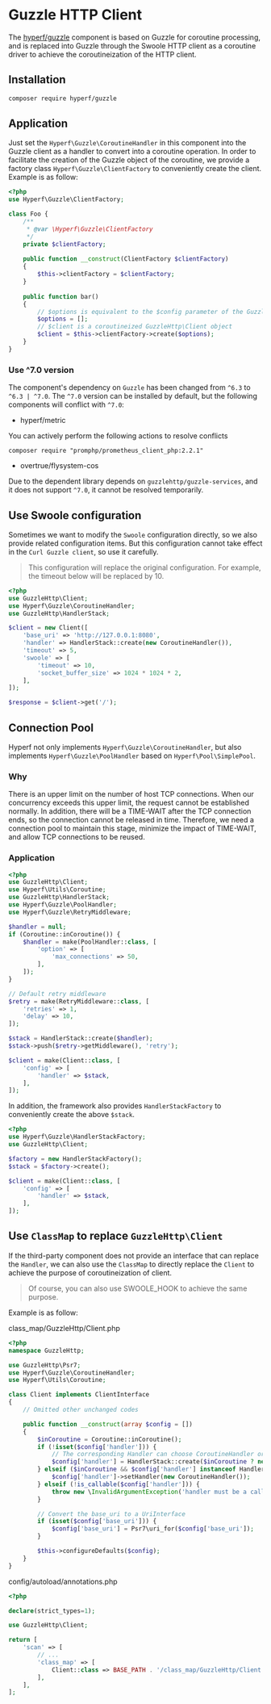 # Guzzle HTTP Client

The [hyperf/guzzle](https://github.com/hyperf/guzzle) component is based on Guzzle for coroutine processing, and is replaced into Guzzle through the Swoole HTTP client as a coroutine driver to achieve the coroutineization of the HTTP client.

## Installation

```bash
composer require hyperf/guzzle
```

## Application

Just set the `Hyperf\Guzzle\CoroutineHandler` in this component into the Guzzle client as a handler to convert into a coroutine operation. In order to facilitate the creation of the Guzzle object of the coroutine, we provide a factory class `Hyperf\Guzzle\ClientFactory` to conveniently create the client. Example is as follow:

```php
<?php 
use Hyperf\Guzzle\ClientFactory;

class Foo {
    /**
     * @var \Hyperf\Guzzle\ClientFactory
     */
    private $clientFactory;
    
    public function __construct(ClientFactory $clientFactory)
    {
        $this->clientFactory = $clientFactory;
    }
    
    public function bar()
    {
        // $options is equivalent to the $config parameter of the GuzzleHttp\Client constructor
        $options = [];
        // $client is a coroutineized GuzzleHttp\Client object
        $client = $this->clientFactory->create($options);
    }
}
```

### Use ^7.0 version

The component's dependency on `Guzzle` has been changed from `^6.3` to `^6.3 | ^7.0`. The `^7.0` version can be installed by default, but the following components will conflict with `^7.0`:

- hyperf/metric

You can actively perform the following actions to resolve conflicts

```
composer require "promphp/prometheus_client_php:2.2.1"
```

- overtrue/flysystem-cos

Due to the dependent library depends on `guzzlehttp/guzzle-services`, and it does not support `^7.0`, it cannot be resolved temporarily.

## Use Swoole configuration

Sometimes we want to modify the `Swoole` configuration directly, so we also provide related configuration items. But this configuration cannot take effect in the `Curl Guzzle client`, so use it carefully.

> This configuration will replace the original configuration. For example, the timeout below will be replaced by 10.

```php
<?php
use GuzzleHttp\Client;
use Hyperf\Guzzle\CoroutineHandler;
use GuzzleHttp\HandlerStack;

$client = new Client([
    'base_uri' => 'http://127.0.0.1:8080',
    'handler' => HandlerStack::create(new CoroutineHandler()),
    'timeout' => 5,
    'swoole' => [
        'timeout' => 10,
        'socket_buffer_size' => 1024 * 1024 * 2,
    ],
]);

$response = $client->get('/');

```

## Connection Pool

Hyperf not only implements `Hyperf\Guzzle\CoroutineHandler`, but also implements `Hyperf\Guzzle\PoolHandler` based on `Hyperf\Pool\SimplePool`.

### Why

There is an upper limit on the number of host TCP connections. When our concurrency exceeds this upper limit, the request cannot be established normally. In addition, there will be a TIME-WAIT after the TCP connection ends, so the connection cannot be released in time. Therefore, we need a connection pool to maintain this stage, minimize the impact of TIME-WAIT, and allow TCP connections to be reused.

### Application

```php
<?php
use GuzzleHttp\Client;
use Hyperf\Utils\Coroutine;
use GuzzleHttp\HandlerStack;
use Hyperf\Guzzle\PoolHandler;
use Hyperf\Guzzle\RetryMiddleware;

$handler = null;
if (Coroutine::inCoroutine()) {
    $handler = make(PoolHandler::class, [
        'option' => [
            'max_connections' => 50,
        ],
    ]);
}

// Default retry middleware
$retry = make(RetryMiddleware::class, [
    'retries' => 1,
    'delay' => 10,
]);

$stack = HandlerStack::create($handler);
$stack->push($retry->getMiddleware(), 'retry');

$client = make(Client::class, [
    'config' => [
        'handler' => $stack,
    ],
]);
```

In addition, the framework also provides `HandlerStackFactory` to conveniently create the above `$stack`.

```php
<?php
use Hyperf\Guzzle\HandlerStackFactory;
use GuzzleHttp\Client;

$factory = new HandlerStackFactory();
$stack = $factory->create();

$client = make(Client::class, [
    'config' => [
        'handler' => $stack,
    ],
]);
```

## Use `ClassMap` to replace `GuzzleHttp\Client`


If the third-party component does not provide an interface that can replace the `Handler`, we can also use the `ClassMap` to directly replace the `Client` to achieve the purpose of coroutineization of client.

> Of course, you can also use SWOOLE_HOOK to achieve the same purpose.

Example is as follow:

class_map/GuzzleHttp/Client.php

```php
<?php
namespace GuzzleHttp;

use GuzzleHttp\Psr7;
use Hyperf\Guzzle\CoroutineHandler;
use Hyperf\Utils\Coroutine;

class Client implements ClientInterface
{
    // Omitted other unchanged codes

    public function __construct(array $config = [])
    {
        $inCoroutine = Coroutine::inCoroutine();
        if (!isset($config['handler'])) {
            // The corresponding Handler can choose CoroutineHandler or PoolHandler as needed
            $config['handler'] = HandlerStack::create($inCoroutine ? new CoroutineHandler() : null);
        } elseif ($inCoroutine && $config['handler'] instanceof HandlerStack) {
            $config['handler']->setHandler(new CoroutineHandler());
        } elseif (!is_callable($config['handler'])) {
            throw new \InvalidArgumentException('handler must be a callable');
        }

        // Convert the base_uri to a UriInterface
        if (isset($config['base_uri'])) {
            $config['base_uri'] = Psr7\uri_for($config['base_uri']);
        }

        $this->configureDefaults($config);
    }
}

```

config/autoload/annotations.php

```php
<?php

declare(strict_types=1);

use GuzzleHttp\Client;

return [
    'scan' => [
        // ...
        'class_map' => [
            Client::class => BASE_PATH . '/class_map/GuzzleHttp/Client.php',
        ],
    ],
];
```
